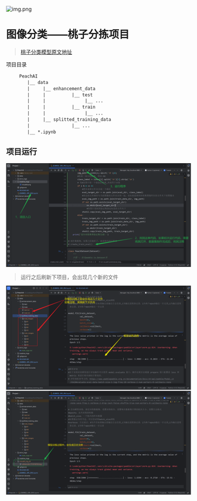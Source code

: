 ![img.png](https://gitee.com/paddlepaddle/Paddle/raw/develop/doc/imgs/logo.png)
# 图像分类——桃子分拣项目
> [桃子分类模型原文地址](https://aistudio.baidu.com/projectdetail/7699500?forkThirdPart=1)

项目目录
```txt
     PeachAI
        |__ data
        |     |__ enhancement_data
        |     |          |__ test
        |     |               |__ ...
        |     |          |__ train
        |     |               |__ ...
        |     |__ splitted_training_data
        |                |__ ...
        |__ *.ipynb
```

## 项目运行
![init](readme_imgs/init.png)

> 运行之后刷新下项目，会出现几个新的文件

![model_test](readme_imgs/model_test.png)
![model_test_log](readme_imgs/model_test_log.png)